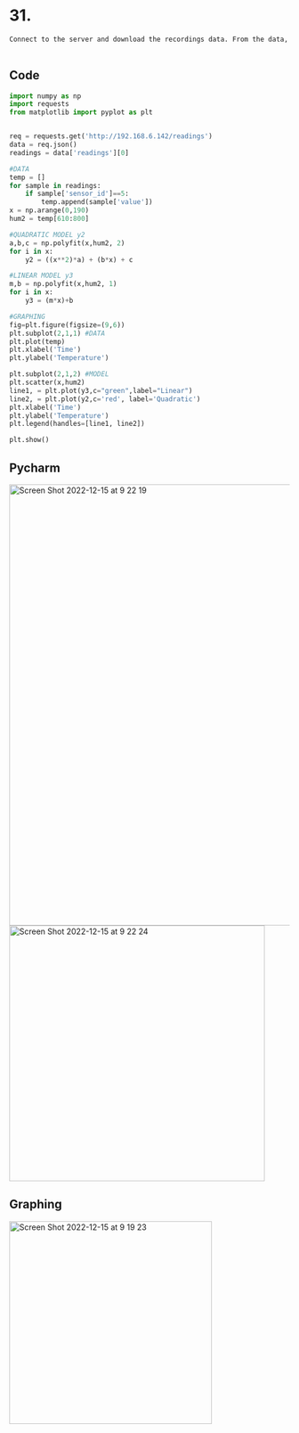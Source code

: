 # 31.

```diff
Connect to the server and download the recordings data. From the data, build a linear model between t=610 and t=800 
 
```

## Code
```.py
import numpy as np
import requests
from matplotlib import pyplot as plt


req = requests.get('http://192.168.6.142/readings')
data = req.json()
readings = data['readings'][0]

#DATA
temp = []
for sample in readings:
    if sample['sensor_id']==5:
        temp.append(sample['value'])
x = np.arange(0,190)
hum2 = temp[610:800]

#QUADRATIC MODEL y2
a,b,c = np.polyfit(x,hum2, 2)
for i in x:
    y2 = ((x**2)*a) + (b*x) + c

#LINEAR MODEL y3
m,b = np.polyfit(x,hum2, 1)
for i in x:
    y3 = (m*x)+b

#GRAPHING
fig=plt.figure(figsize=(9,6))
plt.subplot(2,1,1) #DATA
plt.plot(temp)
plt.xlabel('Time')
plt.ylabel('Temperature')

plt.subplot(2,1,2) #MODEL
plt.scatter(x,hum2)
line1, = plt.plot(y3,c="green",label="Linear")
line2, = plt.plot(y2,c='red', label='Quadratic')
plt.xlabel('Time')
plt.ylabel('Temperature')
plt.legend(handles=[line1, line2])

plt.show()
```

## Pycharm
<img width="792" alt="Screen Shot 2022-12-15 at 9 22 19" src="https://user-images.githubusercontent.com/111941990/207743584-1f290fe7-98f3-4d21-b78f-16bd19ad2f88.png">
<img width="459" alt="Screen Shot 2022-12-15 at 9 22 24" src="https://user-images.githubusercontent.com/111941990/207743592-f1603b2c-39a0-4a75-bc3d-ebe224933037.png">


## Graphing 

<img width="364" alt="Screen Shot 2022-12-15 at 9 19 23" src="https://user-images.githubusercontent.com/111941990/207743314-bf626484-b3e3-4d7a-87d5-b0defa5ed60b.png">
